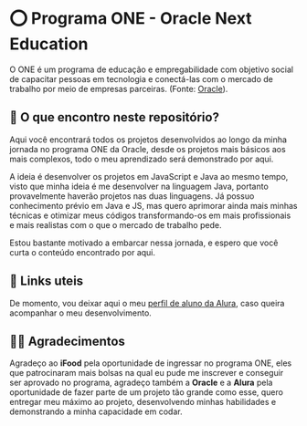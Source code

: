 # ⭕ Programa ONE - Oracle Next Education

O ONE é um programa de educação e empregabilidade com objetivo social de capacitar pessoas em tecnologia e conectá-las com o mercado de trabalho por meio de empresas parceiras. (Fonte: [Oracle](https://www.oracle.com/br/education/oracle-next-education/)).

## 🤔 O que encontro neste repositório?

Aqui você encontrará todos os projetos desenvolvidos ao longo da minha jornada no programa ONE da Oracle, desde os projetos mais básicos aos mais complexos, todo o meu aprendizado será demonstrado por aqui. 

A ideia é desenvolver os projetos em JavaScript e Java ao mesmo tempo, visto que minha ideia é me desenvolver na linguagem Java, portanto provavelmente haverão projetos nas duas linguagens. Já possuo conhecimento prévio em Java e JS, mas quero aprimorar ainda mais minhas técnicas e otimizar meus códigos transformando-os em mais profissionais e mais realistas com o que o mercado de trabalho pede. 

Estou bastante motivado a embarcar nessa jornada, e espero que você curta o conteúdo encontrado por aqui.

## 🔗 Links uteis

De momento, vou deixar aqui o meu [perfil de aluno da Alura](https://cursos.alura.com.br/user/marcelogjunior), caso queira acompanhar o meu desenvolvimento.

## 🙏🏽 Agradecimentos

Agradeço ao **iFood** pela oportunidade de ingressar no programa ONE, eles que patrocinaram mais bolsas na qual eu pude me inscrever e conseguir ser aprovado no programa, agradeço também a **Oracle** e a **Alura** pela oportunidade de fazer parte de um projeto tão grande como esse, quero entregar meu máximo ao projeto, desenvolvendo minhas habilidades e demonstrando a minha capacidade em codar.
